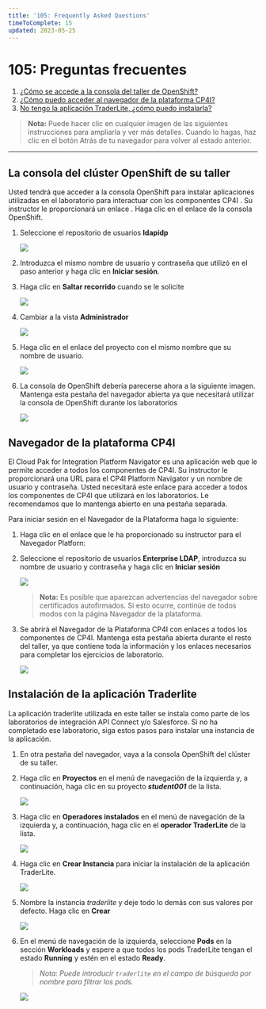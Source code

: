 ```yaml
---
title: '105: Frequently Asked Questions'
timeToComplete: 15
updated: 2023-05-25
---
```


# 105: Preguntas frecuentes

1.  [¿Cómo se accede a la consola del taller de OpenShift?](#your-workshop-openshift-cluster-console)
2.  [¿Cómo puedo acceder al navegador de la plataforma CP4I?](#cp4i-platform-navigator)
3.  [No tengo la aplicación TraderLite, ¿cómo puedo instalarla?](#traderlite-application-installation)

> **Nota:** Puede hacer clic en cualquier imagen de las siguientes instrucciones para ampliarla y ver más detalles. Cuando lo hagas, haz clic en el botón Atrás de tu navegador para volver al estado anterior.

---

## La consola del clúster OpenShift de su taller

Usted tendrá que acceder a la consola OpenShift para instalar aplicaciones utilizadas en el laboratorio para interactuar con los componentes CP4I . Su instructor le proporcionará un enlace . Haga clic en el enlace de la consola OpenShift.

1.  Seleccione el repositorio de usuarios **ldapidp**

    [![](images/ocp-login.png)](images/ocp-login.png)

2.  Introduzca el mismo nombre de usuario y contraseña que utilizó en el paso anterior y haga clic en **Iniciar sesión**.

3.  Haga clic en **Saltar recorrido** cuando se le solicite

    [![](images/skip-tour.png)](images/skip-tour.png)

4.  Cambiar a la vista **Administrador**

    [![](images/admin-view.png)](images/admin-view.png)

5.  Haga clic en el enlace del proyecto con el mismo nombre que su nombre de usuario.

    [![](images/student-project.png)](images/student-project.png)

6.  La consola de OpenShift debería parecerse ahora a la siguiente imagen. Mantenga esta pestaña del navegador abierta ya que necesitará utilizar la consola de OpenShift durante los laboratorios

    [![](images/ocp-console.png)](images/ocp-console.png)

## Navegador de la plataforma CP4I

El Cloud Pak for Integration Platform Navigator es una aplicación web que le permite acceder a todos los componentes de CP4I. Su instructor le proporcionará una URL para el CP4I Platform Navigator y un nombre de usuario y contraseña. Usted necesitará este enlace para acceder a todos los componentes de CP4I que utilizará en los laboratorios. Le recomendamos que lo mantenga abierto en una pestaña separada.

Para iniciar sesión en el Navegador de la Plataforma haga lo siguiente:

1.  Haga clic en el enlace que le ha proporcionado su instructor para el Navegador Platforn:

2.  Seleccione el repositorio de usuarios **Enterprise LDAP**, introduzca su nombre de usuario y contraseña y haga clic en **Iniciar sesión**

    [![](images/pn-login.png)](images/pn-login.png)

    > **Nota:** Es posible que aparezcan advertencias del navegador sobre certificados autofirmados. Si esto ocurre, continúe de todos modos con la página Navegador de la plataforma.

3.  Se abrirá el Navegador de la Plataforma CP4I con enlaces a todos los componentes de CP4I. Mantenga esta pestaña abierta durante el resto del taller, ya que contiene toda la información y los enlaces necesarios para completar los ejercicios de laboratorio.

    [![](images/pn-landing-page.png)](images/pn-landing-page.png)

## Instalación de la aplicación Traderlite

La aplicación traderlite utilizada en este taller se instala como parte de los laboratorios de integración API Connect y/o Salesforce. Si no ha completado ese laboratorio, siga estos pasos para instalar una instancia de la aplicación.

1.  En otra pestaña del navegador, vaya a la consola OpenShift del clúster de su taller.

2.  Haga clic en **Proyectos** en el menú de navegación de la izquierda y, a continuación, haga clic en su proyecto **_student001_** de la lista.

    [![](../exercise-api-connect/images/select-traderlite-project.png)](../exercise-api-connect/images/select-traderlite-project.png)

3.  Haga clic en **Operadores instalados** en el menú de navegación de la izquierda y, a continuación, haga clic en el **operador TraderLite** de la lista.

    [![](../exercise-api-connect/images/select-traderlite-operator.png)](../exercise-api-connect/images/select-traderlite-operator.png)

4.  Haga clic en **Crear Instancia** para iniciar la instalación de la aplicación TraderLite.

    [![](../exercise-api-connect/images/traderlite-create-instance.png)](../exercise-api-connect/images/traderlite-create-instance.png)

5.  Nombre la instancia _traderlite_ y deje todo lo demás con sus valores por defecto. Haga clic en **Crear**

    [![](images/traderlite-create-values-default.png)](images/traderlite-create-values-default.png)

6.  En el menú de navegación de la izquierda, seleccione **Pods** en la sección **Workloads** y espere a que todos los pods TraderLite tengan el estado **Running** y estén en el estado **Ready**.

    > _Nota: Puede introducir `traderlite` en el campo de búsqueda por nombre para filtrar los pods._

    [![](../exercise-api-connect/images/traderlite-pods-ready.png)](../exercise-api-connect/images/traderlite-pods-ready.png)
